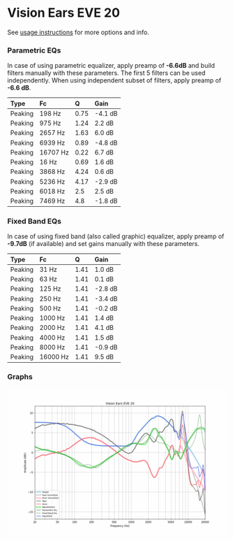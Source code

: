 # Vision Ears EVE 20
See [usage instructions](https://github.com/jaakkopasanen/AutoEq#usage) for more options and info.

### Parametric EQs
In case of using parametric equalizer, apply preamp of **-6.6dB** and build filters manually
with these parameters. The first 5 filters can be used independently.
When using independent subset of filters, apply preamp of **-6.6 dB**.

| Type    | Fc       |    Q | Gain    |
|:--------|:---------|:-----|:--------|
| Peaking | 198 Hz   | 0.75 | -4.1 dB |
| Peaking | 975 Hz   | 1.24 | 2.2 dB  |
| Peaking | 2657 Hz  | 1.63 | 6.0 dB  |
| Peaking | 6939 Hz  | 0.89 | -4.8 dB |
| Peaking | 16707 Hz | 0.22 | 6.7 dB  |
| Peaking | 16 Hz    | 0.69 | 1.6 dB  |
| Peaking | 3868 Hz  | 4.24 | 0.6 dB  |
| Peaking | 5236 Hz  | 4.17 | -2.9 dB |
| Peaking | 6018 Hz  | 2.5  | 2.5 dB  |
| Peaking | 7469 Hz  | 4.8  | -1.8 dB |

### Fixed Band EQs
In case of using fixed band (also called graphic) equalizer, apply preamp of **-9.7dB**
(if available) and set gains manually with these parameters.

| Type    | Fc       |    Q | Gain    |
|:--------|:---------|:-----|:--------|
| Peaking | 31 Hz    | 1.41 | 1.0 dB  |
| Peaking | 63 Hz    | 1.41 | 0.1 dB  |
| Peaking | 125 Hz   | 1.41 | -2.8 dB |
| Peaking | 250 Hz   | 1.41 | -3.4 dB |
| Peaking | 500 Hz   | 1.41 | -0.2 dB |
| Peaking | 1000 Hz  | 1.41 | 1.4 dB  |
| Peaking | 2000 Hz  | 1.41 | 4.1 dB  |
| Peaking | 4000 Hz  | 1.41 | 1.5 dB  |
| Peaking | 8000 Hz  | 1.41 | -0.9 dB |
| Peaking | 16000 Hz | 1.41 | 9.5 dB  |

### Graphs
![](./Vision%20Ears%20EVE%2020.png)